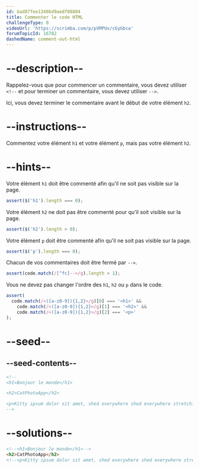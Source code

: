 ```yaml
---
id: bad87fee1348bd9aedf08804
title: Commenter le code HTML
challengeType: 0
videoUrl: 'https://scrimba.com/p/pVMPUv/cGyGbca'
forumTopicId: 16782
dashedName: comment-out-html
---
```


# --description--

Rappelez-vous que pour commencer un commentaire, vous devez utiliser `<!--` et pour terminer un commentaire, vous devez utiliser `-->`.

Ici, vous devez terminer le commentaire avant le début de votre élément `h2`.

# --instructions--

Commentez votre élément `h1` et votre élément `p`, mais pas votre élément `h2`.

# --hints--

Votre élément `h1` doit être commenté afin qu'il ne soit pas visible sur la page.

```js
assert($('h1').length === 0);
```

Votre élément `h2` ne doit pas être commenté pour qu'il soit visible sur la page.

```js
assert($('h2').length > 0);
```

Votre élément `p` doit être commenté afin qu'il ne soit pas visible sur la page.

```js
assert($('p').length === 0);
```

Chacun de vos commentaires doit être fermé par `-->`.

```js
assert(code.match(/[^fc]-->/g).length > 1);
```

Vous ne devez pas changer l'ordre des `h1`, `h2` ou `p` dans le code.

```js
assert(
  code.match(/<([a-z0-9]){1,2}>/g)[0] === '<h1>' &&
    code.match(/<([a-z0-9]){1,2}>/g)[1] === '<h2>' &&
    code.match(/<([a-z0-9]){1,2}>/g)[2] === '<p>'
);
```

# --seed--

## --seed-contents--

```html
<!--
<h1>Bonjour le monde</h1>

<h2>CatPhotoApp</h2>

<p>Kitty ipsum dolor sit amet, shed everywhere shed everywhere stretching attack your ankles chase the red dot, hairball run catnip eat the grass sniff.</p>
-->
```

# --solutions--

```html
<!--<h1>Bonjour le monde</h1>-->
<h2>CatPhotoApp</h2> 
<!--<p>Kitty ipsum dolor sit amet, shed everywhere shed everywhere stretching attack your ankles chase the red dot, hairball run catnip eat the grass sniff.</p> -->
```
